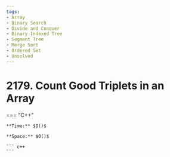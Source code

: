 ```yaml
---
tags:
- Array
- Binary Search
- Divide and Conquer
- Binary Indexed Tree
- Segment Tree
- Merge Sort
- Ordered Set
- Unsolved
---
```



# 2179. Count Good Triplets in an Array

=== "C++"

    **Time:** $O()$

    **Space:** $O()$

    ``` c++
    ```